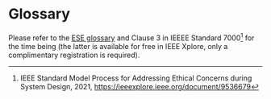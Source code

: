 # Glossary

Please refer to the [ESE glossary](https://github.com/ethical-se/ese-practices/blob/main/ESE-Glossary.md) and Clause 3 in IEEEE Standard 7000[^1] for the time being (the latter is available for free in IEEE Xplore, only a complimentary registration is required).

[^1]: IEEE Standard Model Process for Addressing Ethical Concerns during System Design, 2021, <https://ieeexplore.ieee.org/document/9536679>
